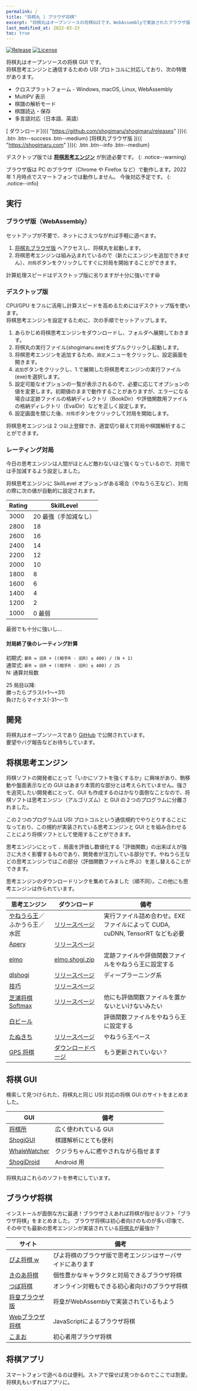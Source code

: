 ```yaml
---
permalink: /
title: "将棋丸 | ブラウザ将棋"
excerpt: "将棋丸はオープンソースの将棋GUIです。WebAssemblyで実装されたブラウザ版もあります。"
last_modified_at: 2022-03-23
toc: true
---
```


[![Release](https://img.shields.io/github/v/release/shogimaru/shogimaru.svg)](https://github.com/shogimaru/shogimaru/releases)
[![License](https://img.shields.io/badge/license-MIT-blue)](https://opensource.org/licenses/MIT)

将棋丸はオープンソースの将棋 GUI です。  
将棋思考エンジンと通信するための USI プロトコルに対応しており、次の特徴があります。

- クロスプラットフォーム - Windows, macOS, Linux, WebAssembly
- MultiPV 表示
- 棋譜の解析モード
- 棋譜読込・保存
- 多言語対応（日本語、英語）

[<i class="fas fa-cloud-download-alt"></i> ダウンロード]({{ "https://github.com/shogimaru/shogimaru/releases" }}){: .btn .btn--success .btn--medium}
[将棋丸ブラウザ版 <i class="fas fa-arrow-right"></i>]({{ "https://shogimaru.com" }}){: .btn .btn--info .btn--medium}

デスクトップ版では **[将棋思考エンジン](#将棋思考エンジン)** が別途必要です。
{: .notice--warning}

ブラウザ版は PC のブラウザ（Chrome や Firefox など）で動作します。2022 年 1 月時点でスマートフォンでは動作しません。
今後対応予定です。
{: .notice--info}

## <i class="far fa-paper-plane"></i> 実行

### <i class="fab fa-mixcloud"></i> ブラウザ版（WebAssembly）

セットアップが不要で、ネットにさえつながれば手軽に遊べます。

1. [将棋丸ブラウザ版](https://shogimaru.com) へアクセスし、将棋丸を起動します。
2. 将棋思考エンジンは組み込まれているので（新たにエンジンを追加できません）、`対局`ボタンをクリックしてすぐに対局を開始することができます。

計算処理スピードはデスクトップ版に劣りますが十分に強いです:laughing:

### <i class="fas fa-desktop"></i> デスクトップ版

CPU/GPU をフルに活用し計算スピードを高めるためにはデスクトップ版を使います。  
将棋思考エンジンを設定するために、次の手順でセットアップします。

1.  あらかじめ将棋思考エンジンをダウンロードし、フォルダへ展開しておきます。
2.  将棋丸の実行ファイル(shogimaru.exe)をダブルクリックし起動します。
3.  将棋思考エンジンを追加するため、`設定`メニューをクリックし、設定画面を開きます。
4.  `追加`ボタンをクリックし、1.で展開した将棋思考エンジンの実行ファイル(exe)を選択します。
5.  設定可能なオプションの一覧が表示されるので、必要に応じてオプションの値を変更します。初期値のままで動作することがありますが、エラーになる場合は定跡ファイルの格納ディレクトリ（BookDir）や評価関数用ファイルの格納ディレクトリ（EvalDir）などを正しく設定します。
6.  設定画面を閉じた後、`対局`ボタンをクリックして対局を開始します。

将棋思考エンジンは 2 つ以上登録でき、適宜切り替えて対局や棋譜解析することができます。

### レーティング対局

今日の思考エンジンは人間がほとんど敵わないほど強くなっているので、対局では手加減するよう設定しました。

将棋思考エンジンに SkillLevel オプションがある場合（やねうら王など）、対局の際に次の値が自動的に設定されます。

| Rating | SkillLevel            |
| ------ | --------------------- |
| 3000   | 20 最強（手加減なし） |
| 2800   | 18                    |
| 2600   | 16                    |
| 2400   | 14                    |
| 2200   | 12                    |
| 2000   | 10                    |
| 1800   | 8                     |
| 1600   | 6                     |
| 1400   | 4                     |
| 1200   | 2                     |
| 1000   | 0 最弱                |

最弱でも十分に強いし...

#### 対局終了後のレーティング計算

初期式: `新R = 旧R + ((相手R - 旧R) ± 400) / (N + 1)`  
通常式: `新R = 旧R + ((相手R - 旧R) ± 400) / 25`  
 N: 通算対局数

25 局目以降:  
勝ったらプラス(+1〜+31)  
負けたらマイナス(-31〜-1)

## <i class="fas fa-laptop-code"></i> 開発

将棋丸はオープンソースであり [GitHub](https://github.com/shogimaru/shogimaru) で公開されています。  
要望やバグ報告などお待ちしています。

## <i class="fas fa-brain"></i> 将棋思考エンジン

将棋ソフトの開発者にとって「いかにソフトを強くするか」に興味があり、駒移動や盤面表示などの GUI はあまり本質的な部分とは考えられていません。強さを追究したい開発者にとって、GUI も作成するのはかなり面倒なことなので、将棋ソフトは思考エンジン（アルゴリズム）と GUI の２つのプログラムに分離されました。

この２つのプログラムは USI プロトコルという通信規約でやりとりすることになっており、この規約が実装されている思考エンジンと GUI とを組み合わせることにより将棋ソフトとして使用することができます。

思考エンジンにとって 、局面を評価し数値化する「評価関数」の出来ばえが強さに大きく影響するものであり、開発者が注力している部分です。やねうら王などの思考エンジンではこの部分（評価関数ファイルと呼ぶ）を差し替えることができます。

思考エンジンのダウンロードリンクを集めてみました（順不同）。この他にも思考エンジンは作られています。

| 思考エンジン                                                            | ダウンロード                                                                                                             | 備考                                                                          |
| ----------------------------------------------------------------------- | ------------------------------------------------------------------------------------------------------------------------ | ----------------------------------------------------------------------------- |
| [やねうら王](https://yaneuraou.yaneu.com/)／ふかうら王／水匠            | [リリースページ](https://github.com/yaneurao/YaneuraOu/releases)                                                         | 実行ファイル詰め合わせ。EXE ファイルによって CUDA, cuDNN, TensorRT なども必要 |
| [Apery](https://hiraokatakuya.github.io/apery/)                         | [リリースページ](https://github.com/HiraokaTakuya/apery/releases)                                                        |                                                                               |
| [elmo](https://mk-takizawa.github.io/elmo/howtouse_elmo.html)           | [elmo.shogi.zip](https://drive.google.com/file/d/0B0XpI3oPiCmFalVGclpIZjBmdGs/edit?resourcekey=0-qNCo0QeQN9ZMFRa7_r90zw) | 定跡ファイルや評価関数ファイルをやねうら王に設定する                          |
| [dlshogi](https://github.com/TadaoYamaoka/DeepLearningShogi)            | [リリースページ](https://github.com/TadaoYamaoka/DeepLearningShogi/releases)                                             | ディープラーニング系                                                          |
| [技巧](https://github.com/gikou-official/Gikou)                         | [リリースページ](https://github.com/gikou-official/Gikou/releases)                                                       |
| [芝浦将棋 Softmax](https://github.com/tanuki12hiromasa/ShogiStudyThird) | [リリースページ](https://github.com/tanuki12hiromasa/ShogiStudyThird/releases/tag/210331)                                | 他にも評価関数ファイルを置かないといけないみたい                              |
| [白ビール](https://github.com/Tama4649/Kristallweizen)                  |                                                                                                                          | 評価関数ファイルをやねうら王に設定する                                        |
| [たぬきち](https://github.com/nodchip/tanuki-)                          | [リリースページ](https://github.com/nodchip/tanuki-/releases)                                                            | やねうら王ベース                                                              |
| [GPS 将棋](https://gps.tanaka.ecc.u-tokyo.ac.jp/gpsshogi/)              | [ダウンロードページ](https://gps.tanaka.ecc.u-tokyo.ac.jp/gpsshogi/index.php?%A5%C0%A5%A6%A5%F3%A5%ED%A1%BC%A5%C9)       | もう更新されていない？                                                        |

## <i class="fas fa-mouse"></i> 将棋 GUI

検索して見つけられた、将棋丸と同じ USI 対応の将棋 GUI のサイトをまとめました。

| GUI                                                            | 備考                                 |
| -------------------------------------------------------------- | ------------------------------------ |
| [将棋所](http://shogidokoro.starfree.jp/)                      | 広く使われている GUI                 |
| [ShogiGUI](http://shogigui.siganus.com/)                       | 棋譜解析にとても便利                 |
| [WhaleWatcher](http://garnet-alice.net/programs/whalewatcher/) | クジラちゃんに癒やされながら指せます |
| [ShogiDroid](http://shogidroid.siganus.com/)                   | Android 用                           |

将棋丸はこれらのソフトを参考にしています。

## <i class="fab fa-chrome"></i> ブラウザ将棋

インストールが面倒な方に最適！ブラウザさえあれば将棋が指せるソフト「ブラウザ将棋」をまとめました。
ブラウザ将棋は初心者向けのものが多い印象で、その中でも最新の思考エンジンが実装されている[将棋丸](https://shogimaru.com/index.en.html)が最強か？

| サイト                                      | 備考                                 |
| ------------------------------------------- | ------------------------------------ |
| [ぴよ将棋 w](https://www.studiok-i.net/ps/) | ぴよ将棋のブラウザ版で思考エンジンはサーバサイドにあります |
| [きのあ将棋](https://syougi.qinoa.com/ja/game/) | 個性豊かなキャラクタと対局できるブラウザ将棋  |
| [つぼ将棋](https://www.afsgames.com/shogi.htm) | オンライン対戦もできる初心者向けのブラウザ将棋 |
| [将皇ブラウザ版](https://ken1shogi.sakura.ne.jp/shogiwebgl/) | 将皇がWebAssemblyで実装されているもよう |
| [Webブラウザ将棋](https://www.programmingmat.jp/webgame_lib/sg99a.html) | JavaScriptによるブラウザ将棋 |
| [こまお](http://usapyon.game.coocan.jp/komao/) | 初心者用ブラウザ将棋  |

## <i class="fas fa-mobile-screen"></i> 将棋アプリ

スマートフォンで遊べるのは便利。ストアで探せば見つかるのでここでは割愛。将棋丸もいずれはアプリに。
